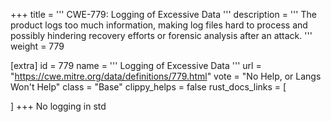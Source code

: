 +++
title = '''
CWE-779: Logging of Excessive Data
'''
description	= '''
The product logs too much information, making log files hard to process and possibly hindering recovery efforts or forensic analysis after an attack.
'''
weight = 779

[extra]
id = 779
name = '''
Logging of Excessive Data
'''
url = "https://cwe.mitre.org/data/definitions/779.html"
vote = "No Help, or Langs Won't Help"
class = "Base"
clippy_helps = false
rust_docs_links = [
	
]
+++
No logging in std